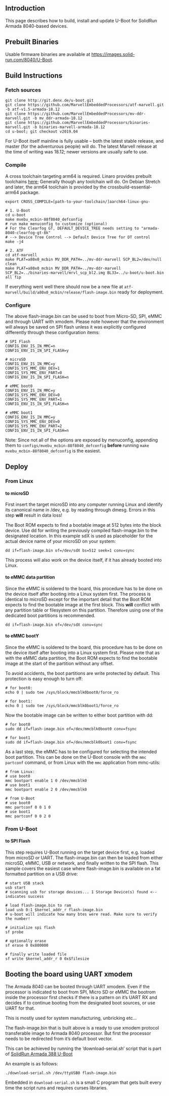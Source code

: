 ## Introduction

This page describes how to build, install and update U-Boot for SolidRun Armada 8040-based devices.

## Prebuilt Binaries

Usable firmware binaries are available at https://images.solid-run.com/8040/U-Boot.

## Build Instructions

### Fetch sources

    git clone http://git.denx.de/u-boot.git
    git clone https://github.com/MarvellEmbeddedProcessors/atf-marvell.git -b atf-v1.5-armada-18.12
    git clone https://github.com/MarvellEmbeddedProcessors/mv-ddr-marvell.git -b mv_ddr-armada-18.12
    git clone https://github.com/MarvellEmbeddedProcessors/binaries-marvell.git -b binaries-marvell-armada-18.12
    cd u-boot; git checkout v2019.04

For U-Boot itself mainline is fully usable – both the latest stable release, and master (for the adventurous people) will do. The latest Marvell release at the time of writing was 18.12; newer versions are usually safe to use.

### Compile

A cross toolchain targeting arm64 is required. Linaro provides prebuilt toolchains [here](https://www.linaro.org/downloads/); Generally though any toolchain will do. On Debian Stretch and later, the arm64 toolchain is provided by the crossbuild-essential-arm64 package.

    export CROSS_COMPILE=[path-to-your-toolchain/]aarch64-linux-gnu-

    # 1. U-Boot
    cd u-boot
    make mvebu_mcbin-88f8040_defconfig
    # run make menuconfig to customize (optional)
    # For the Clearfog GT, DEFAULT_DEVICE_TREE needs setting to "armada-8040-clearfog-gt-8k"
    # --> Device Tree Control --> Default Device Tree for DT control
    make -j4

    # 2. ATF
    cd atf-marvell
    make PLAT=a80x0_mcbin MV_DDR_PATH=../mv-ddr-marvell SCP_BL2=/dev/null clean
    make PLAT=a80x0_mcbin MV_DDR_PATH=../mv-ddr-marvell SCP_BL2=../binaries-marvell/mrvl_scp_bl2.img BL33=../u-boot/u-boot.bin all fip

If everything went well there should now be a new file at `atf-marvell/build/a80x0_mcbin/release/flash-image.bin` ready for deployment.

### Configure

The above flash-image.bin can be used to boot from Micro-SD, SPI, eMMC and through UART with xmodem.
Please note however that the environment will always be saved on SPI flash unless it was explicitly configured differently through these configuration items:

    # SPI Flash
    CONFIG_ENV_IS_IN_MMC=n
    CONFIG_ENV_IS_IN_SPI_FLASH=y

    # microSD
    CONFIG_ENV_IS_IN_MMC=y
    CONFIG_SYS_MMC_ENV_DEV=1
    CONFIG_SYS_MMC_ENV_PART=0
    CONFIG_ENV_IS_IN_SPI_FLASH=n

    # eMMC boot0
    CONFIG_ENV_IS_IN_MMC=y
    CONFIG_SYS_MMC_ENV_DEV=0
    CONFIG_SYS_MMC_ENV_PART=1
    CONFIG_ENV_IS_IN_SPI_FLASH=n

    # eMMC boot1
    CONFIG_ENV_IS_IN_MMC=y
    CONFIG_SYS_MMC_ENV_DEV=0
    CONFIG_SYS_MMC_ENV_PART=2
    CONFIG_ENV_IS_IN_SPI_FLASH=n

Note: Since not all of the options are exposed by menuconfig, appending them to `configs/mvebu_mcbin-88f8040_defconfig` **before** running `make mvebu_mcbin-88f8040_defconfig` is the easiest.

## Deploy

### From Linux

#### to microSD

First insert the target microSD into any computer running Linux and identify its canonical name in /dev, e.g. by reading through dmesg. Errors in this step **will** result in data loss!

The Boot ROM expects to find a bootable image at 512 bytes into the block device. Use dd for writing the previously compiled flash-image.bin to the designated location. In this example sdX is used as placeholder for the actual device name of your microSD on your system:

    dd if=flash-image.bin of=/dev/sdX bs=512 seek=1 conv=sync

This process will also work on the device itself, if it has already booted into Linux.

#### to eMMC data partition

Since the eMMC is soldered to the board, this procedure has to be done on the device itself after booting into a Linux system first. The process is identical to microSD except for the important detail that the Boot ROM expects to find the bootable image at the first block. This **will** conflict with any partition table or filesystem on this partition. Therefore using one of the dedicated boot partitions is recommended.

    dd if=flash-image.bin of=/dev/sdX conv=sync

#### to eMMC bootY

Since the eMMC is soldered to the board, this procedure has to be done on the device itself after booting into a Linux system first. Please note that as with the eMMC data partition, the Boot ROM expects to find the bootable image at the start of the partition without any offset.

To avoid accidents, the boot partitions are write protected by default. This protection is easy enough to turn off:

    # for boot0:
    echo 0 | sudo tee /sys/block/mmcblk0boot0/force_ro

    # for boot1:
    echo 0 | sudo tee /sys/block/mmcblk0boot1/force_ro

Now the bootable image can be written to either boot partition with dd:

    # for boot0
    sudo dd if=flash-image.bin of=/dev/mmcblk0boot0 conv=fsync

    # for boot1
    sudo dd if=flash-image.bin of=/dev/mmcblk0boot1 conv=fsync

As a last step, the eMMC has to be configured for selecting the intended boot partition. This can be done on the U-Boot console with the `mmc partconf` command, or from Linux with the `mmc` application from mmc-utils:

    # from Linux:
    # use boot0
    mmc bootpart enable 1 0 /dev/mmcblk0
    # use boot1
    mmc bootpart enable 2 0 /dev/mmcblk0

    # from U-Boot
    # use boot0
    mmc partconf 0 0 1 0
    # use boot1
    mmc partconf 0 0 2 0

### From U-Boot

#### to SPI Flash

This step requires U-Boot running on the target device first, e.g. loaded from microSD or UART. The flash-image.bin can then be loaded from either microSD, eMMC, USB or network, and finally written to the SPI flash.
This sample covers the easiest case where flash-image.bin is available on a fat formatted partition on a USB drive:

    # start USB stack
    usb start
    # scanning usb for storage devices... 1 Storage Device(s) found <-- indicates success

    # load flash-image.bin to ram
    load usb 0:1 $kernel_addr_r flash-image.bin
    # u-boot will indicate how many btes were read. Make sure to verify the number!

    # initialize spi flash
    sf probe

    # optionally erase
    sf erase 0 0x800000

    # finally write loaded file
    sf write $kernel_addr_r 0 0x$filesize

## Booting the board using UART xmodem

The Armada 8040 can be booted through UART xmodem. Even if the processor is indicated to boot from SPI, Micro SD or eMMC the bootrom inside the processor first checks if there is a pattern on it’s UART RX and decides if to continue booting from the designated boot sources, or use UART for that.

This is mostly used for system manufacturing, unbricking etc…

The flash-image.bin that is built above is a ready to use xmodem protocol transferable image to Armada 8040 processor. But first the processor needs to be redirected from it’s default boot vector.

This can be achieved by running the ‘download-serial.sh’ script that is part of [SolidRun Armada 388 U-Boot](https://github.com/SolidRun/u-boot-armada38x/blob/u-boot-2013.01-15t1-clearfog/download-serial.sh)

An example is as follows:

    ./download-serial.sh /dev/ttyUSB0 flash-image.bin

Embedded in `download-serial.sh` is a small C program that gets built every time the script runs and requires curses libraries.
